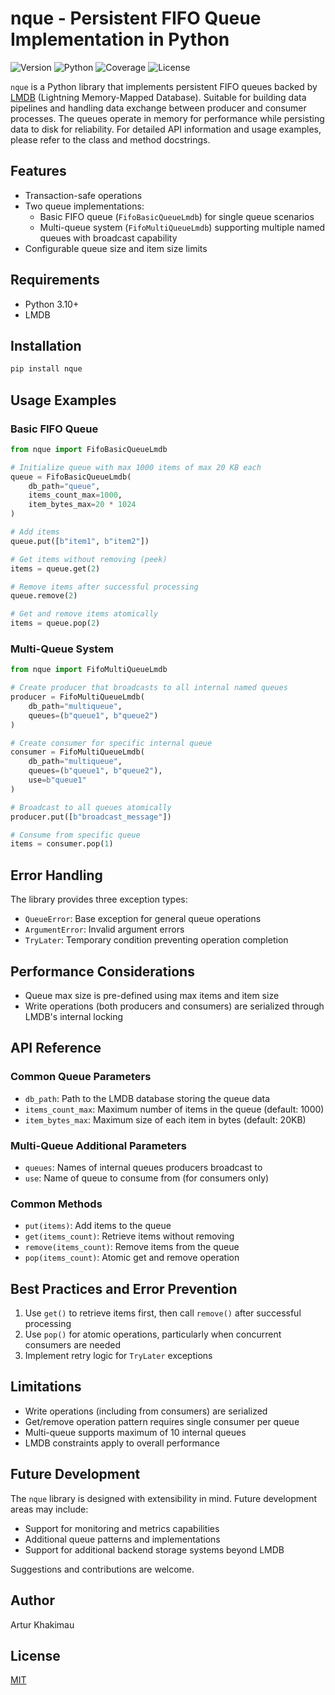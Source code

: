 # nque - Persistent FIFO Queue Implementation in Python
![Version](https://img.shields.io/badge/version-1.0.2-blue)
![Python](https://img.shields.io/badge/python-3.10%2B-blue)
![Coverage](https://img.shields.io/badge/coverage-92%25-blue)
![License](https://img.shields.io/badge/license-MIT-blue)


`nque` is a Python library that implements persistent FIFO queues backed by [LMDB](https://www.symas.com/mdb) (Lightning
Memory-Mapped Database). Suitable for building data pipelines and handling data exchange between producer and consumer 
processes. The queues operate in memory for performance while persisting data to disk for reliability. For detailed API 
information and usage examples, please refer to the class and method docstrings.

## Features

- Transaction-safe operations
- Two queue implementations:
  - Basic FIFO queue (`FifoBasicQueueLmdb`) for single queue scenarios
  - Multi-queue system (`FifoMultiQueueLmdb`) supporting multiple named queues with broadcast capability
- Configurable queue size and item size limits

## Requirements

- Python 3.10+
- LMDB

## Installation

```bash
pip install nque
```

## Usage Examples

### Basic FIFO Queue

```python
from nque import FifoBasicQueueLmdb

# Initialize queue with max 1000 items of max 20 KB each
queue = FifoBasicQueueLmdb(
    db_path="queue", 
    items_count_max=1000,
    item_bytes_max=20 * 1024
)

# Add items
queue.put([b"item1", b"item2"])

# Get items without removing (peek)
items = queue.get(2)

# Remove items after successful processing 
queue.remove(2)

# Get and remove items atomically
items = queue.pop(2)
```

### Multi-Queue System

```python
from nque import FifoMultiQueueLmdb

# Create producer that broadcasts to all internal named queues
producer = FifoMultiQueueLmdb(
    db_path="multiqueue",
    queues=(b"queue1", b"queue2")
)

# Create consumer for specific internal queue
consumer = FifoMultiQueueLmdb(
    db_path="multiqueue",
    queues=(b"queue1", b"queue2"),
    use=b"queue1"
)

# Broadcast to all queues atomically
producer.put([b"broadcast_message"])

# Consume from specific queue
items = consumer.pop(1)
```

## Error Handling

The library provides three exception types:

- `QueueError`: Base exception for general queue operations
- `ArgumentError`: Invalid argument errors 
- `TryLater`: Temporary condition preventing operation completion

## Performance Considerations

- Queue max size is pre-defined using max items and item size
- Write operations (both producers and consumers) are serialized through LMDB's internal locking

## API Reference

### Common Queue Parameters

- `db_path`: Path to the LMDB database storing the queue data
- `items_count_max`: Maximum number of items in the queue (default: 1000)
- `item_bytes_max`: Maximum size of each item in bytes (default: 20KB)

### Multi-Queue Additional Parameters

- `queues`: Names of internal queues producers broadcast to
- `use`: Name of queue to consume from (for consumers only)

### Common Methods

- `put(items)`: Add items to the queue
- `get(items_count)`: Retrieve items without removing
- `remove(items_count)`: Remove items from the queue
- `pop(items_count)`: Atomic get and remove operation

## Best Practices and Error Prevention

1. Use `get()` to retrieve items first, then call `remove()` after successful processing
2. Use `pop()` for atomic operations, particularly when concurrent consumers are needed
3. Implement retry logic for `TryLater` exceptions

## Limitations

- Write operations (including from consumers) are serialized
- Get/remove operation pattern requires single consumer per queue
- Multi-queue supports maximum of 10 internal queues
- LMDB constraints apply to overall performance

## Future Development

The `nque` library is designed with extensibility in mind. Future development areas may include:

- Support for monitoring and metrics capabilities
- Additional queue patterns and implementations
- Support for additional backend storage systems beyond LMDB

Suggestions and contributions are welcome.

## Author

Artur Khakimau

## License

[MIT](https://opensource.org/licenses/MIT)

